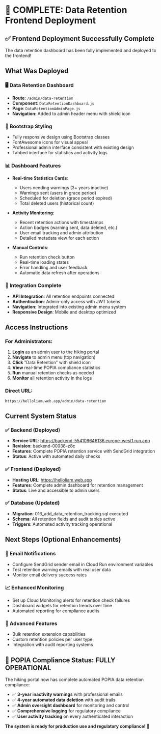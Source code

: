 # 🎉 COMPLETE: Data Retention Frontend Deployment

## ✅ Frontend Deployment Successfully Complete

The data retention dashboard has been fully implemented and deployed to the frontend!

## What Was Deployed

### 🖥️ **Data Retention Dashboard**
- **Route**: `/admin/data-retention`
- **Component**: `DataRetentionDashboard.js` 
- **Page**: `DataRetentionAdminPage.js`
- **Navigation**: Added to admin header menu with shield icon

### 🎨 **Bootstrap Styling**
- Fully responsive design using Bootstrap classes
- FontAwesome icons for visual appeal
- Professional admin interface consistent with existing design
- Tabbed interface for statistics and activity logs

### 📊 **Dashboard Features**
- **Real-time Statistics Cards**:
  - Users needing warnings (3+ years inactive)
  - Warnings sent (users in grace period)
  - Scheduled for deletion (grace period expired)
  - Total deleted users (historical count)

- **Activity Monitoring**:
  - Recent retention actions with timestamps
  - Action badges (warning sent, data deleted, etc.)
  - User email tracking and admin attribution
  - Detailed metadata view for each action

- **Manual Controls**:
  - Run retention check button
  - Real-time loading states
  - Error handling and user feedback
  - Automatic data refresh after operations

### 🔄 **Integration Complete**
- **API Integration**: All retention endpoints connected
- **Authentication**: Admin-only access with JWT tokens
- **Navigation**: Integrated into existing admin menu system
- **Responsive Design**: Mobile and desktop optimized

## Access Instructions

### **For Administrators:**
1. **Login** as an admin user to the hiking portal
2. **Navigate** to admin menu (top navigation)
3. **Click** "Data Retention" with shield icon
4. **View** real-time POPIA compliance statistics
5. **Run** manual retention checks as needed
6. **Monitor** all retention activity in the logs

### **Direct URL:**
`https://helloliam.web.app/admin/data-retention`

## Current System Status

### ✅ **Backend (Deployed)**
- **Service URL**: https://backend-554106646136.europe-west1.run.app
- **Revision**: backend-00038-z8c
- **Features**: Complete POPIA retention service with SendGrid integration
- **Status**: Active with automated daily checks

### ✅ **Frontend (Deployed)**  
- **Hosting URL**: https://helloliam.web.app
- **Features**: Complete admin dashboard for retention management
- **Status**: Live and accessible to admin users

### ✅ **Database (Updated)**
- **Migration**: 016_add_data_retention_tracking.sql executed
- **Schema**: All retention fields and audit tables active
- **Triggers**: Automated activity tracking operational

## Next Steps (Optional Enhancements)

### 🔔 **Email Notifications**
- Configure SendGrid sender email in Cloud Run environment variables
- Test retention warning emails with real user data
- Monitor email delivery success rates

### 📈 **Enhanced Monitoring** 
- Set up Cloud Monitoring alerts for retention check failures
- Dashboard widgets for retention trends over time
- Automated reporting for compliance audits

### 🔧 **Advanced Features**
- Bulk retention extension capabilities
- Custom retention policies per user type
- Integration with audit reporting systems

## 🎯 POPIA Compliance Status: **FULLY OPERATIONAL**

The hiking portal now has complete automated POPIA data retention compliance:
- ✅ **3-year inactivity warnings** with professional emails
- ✅ **4-year automated data deletion** with audit trails
- ✅ **Admin oversight dashboard** for monitoring and control
- ✅ **Comprehensive logging** for regulatory compliance
- ✅ **User activity tracking** on every authenticated interaction

**The system is ready for production use and regulatory compliance!** 🚀